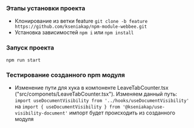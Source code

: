 ### Этапы установки проекта

- Клонирование из ветки feature
  `git clone -b feature https://github.com/kseniakap/npm-module-webbee.git`
- Установка зависимостей
  `npm i`
  или
  `npm install`

### Запуск проекта
  `npm run start`

### Тестирование созданного npm модуля

- Изменение пути для хука в компоненте LeaveTabCounter.tsx
  ("src/componets/LeaveTabCounter.tsx").
  Изменяем данный путь:
  `import useDocumentVisibility from '../hooks/useDocumentVisibility'`
  на
  `import { useDocumentVisibility } from '@kseniakap/use-visibility-document'`
  импорт будет происходить из созданного модуля
